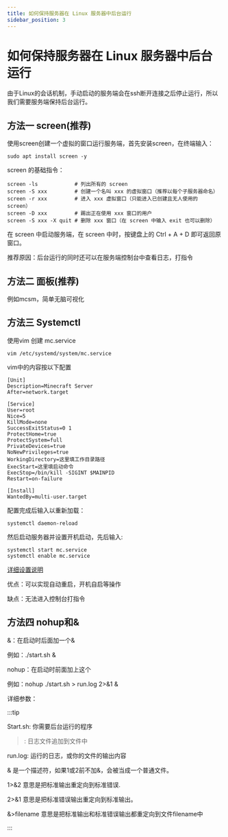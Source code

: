 ```yaml
---
title: 如何保持服务器在 Linux 服务器中后台运行
sidebar_position: 3
---
```


# 如何保持服务器在 Linux 服务器中后台运行

由于Linux的会话机制，手动启动的服务端会在ssh断开连接之后停止运行，所以我们需要服务端保持后台运行。

## 方法一 screen(推荐)

使用screen创建一个虚拟的窗口运行服务端，首先安装screen，在终端输入：

```
sudo apt install screen -y
```

screen 的基础指令：

```
screen -ls            # 列出所有的 screen
screen -S xxx         # 创建一个名叫 xxx 的虚拟窗口（推荐以每个子服务器命名）
screen -r xxx         # 进入 xxx 虚拟窗口（只能进入已创建且无人使用的 screen）
screen -D xxx         # 踢出正在使用 xxx 窗口的用户
screen -S xxx -X quit # 删除 xxx 窗口（在 screen 中输入 exit 也可以删除）
```

在 screen 中启动服务端，在 screen 中时，按键盘上的 Ctrl + A + D 即可返回原窗口。

推荐原因：后台运行的同时还可以在服务端控制台中查看日志，打指令

## 方法二  面板(推荐)

例如mcsm，简单无脑可视化

## 方法三 Systemctl

使用vim 创建 mc.service

```
vim /etc/systemd/system/mc.service
```

vim中的内容按以下配置

```
[Unit]
Description=Minecraft Server
After=network.target

[Service]
User=root
Nice=5
KillMode=none
SuccessExitStatus=0 1
ProtectHome=true
ProtectSystem=full
PrivateDevices=true
NoNewPrivileges=true
WorkingDirectory=这里填工作目录路径
ExecStart=这里填启动命令
ExecStop=/bin/kill -SIGINT $MAINPID
Restart=on-failure

[Install]
WantedBy=multi-user.target
```

配置完成后输入以重新加载：

```
systemctl daemon-reload
```

然后启动服务器并设置开机启动，先后输入:

```
systemctl start mc.service
systemctl enable mc.service
```

[详细设置说明](https://blog.csdn.net/WHQ78164/article/details/132956725)

优点：可以实现自动重启，开机自启等操作

缺点：无法进入控制台打指令

## 方法四 nohup和&

&：在启动时后面加一个&

例如：./start.sh &

nohup：在启动时前面加上这个

例如：nohup ./start.sh > run.log 2>&1 &

详细参数：

:::tip

Start.sh: 你需要后台运行的程序

>: 日志文件追加到文件中

run.log: 运行的日志，或你的文件的输出内容

& 是一个描述符，如果1或2前不加&，会被当成一个普通文件。

1>&2 意思是把标准输出重定向到标准错误.

2>&1 意思是把标准错误输出重定向到标准输出。

&>filename 意思是把标准输出和标准错误输出都重定向到文件filename中

:::
